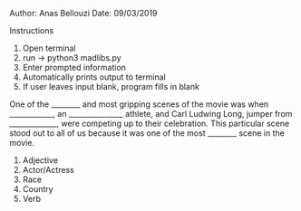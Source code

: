 Author: Anas Bellouzi
Date: 09/03/2019

Instructions
1. Open terminal
2. run -> python3 madlibs.py
3. Enter prompted information
4. Automatically prints output to terminal
5. If user leaves input blank, program fills in blank

One of the ________ and most gripping scenes of the movie was when ____________,
an _______________ athlete, and Carl Ludwing Long, jumper from _____________,
were competing up to their celebration. This particular scene stood out to
all of us because it was one of the most ________ scene in the movie.

1. Adjective
2. Actor/Actress
3. Race
4. Country
5. Verb
